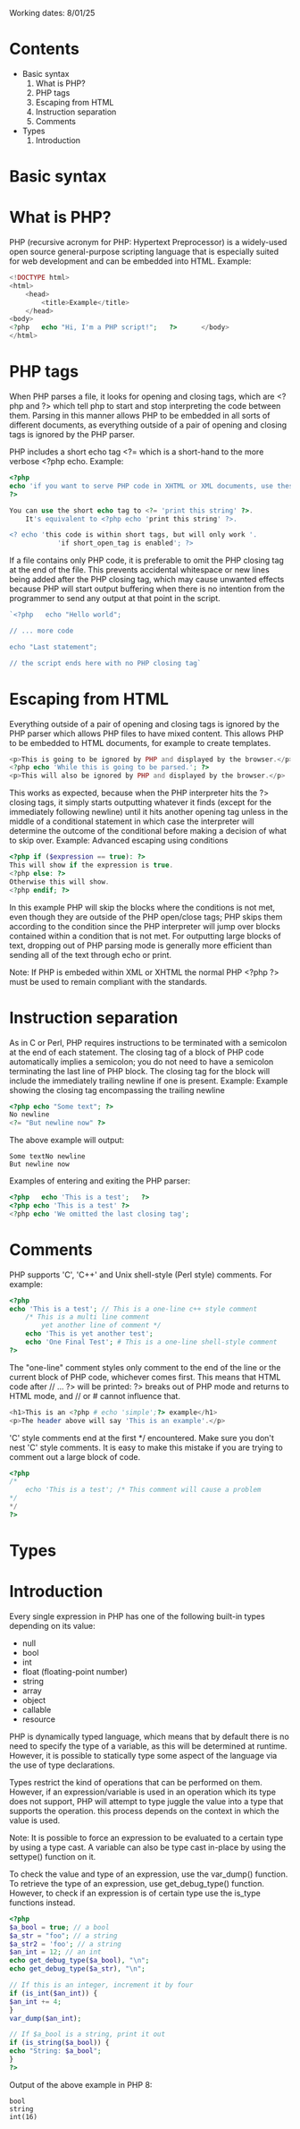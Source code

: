 Working dates: 8/01/25

# Contents
- Basic syntax
	1. What is PHP?
	2. PHP tags
	3. Escaping from HTML
	4. Instruction separation
	5. Comments
- Types
	1. Introduction


# Basic syntax
# What is PHP?
PHP (recursive acronym for PHP: Hypertext Preprocessor) is a widely-used open source general-purpose scripting language that is especially suited for web development and can be embedded into HTML. 
Example:
```php
<!DOCTYPE html>
<html>
	<head>   
		<title>Example</title>   
	</head>   
<body>      
<?php   echo "Hi, I'm a PHP script!";   ?>      </body>   
</html>
```

# PHP tags
When PHP parses a file, it looks for opening and closing tags, which are \<?php and ?> which tell php to start and stop interpreting the code between them. Parsing in this manner allows PHP to be embedded in all sorts of different documents, as everything outside of a pair of opening and closing tags is ignored by the PHP parser.

PHP includes a short echo tag \<?= which is a short-hand to the more verbose \<?php echo.
Example:
```php
<?php
echo 'if you want to serve PHP code in XHTML or XML documents, use these tags';
?>

You can use the short echo tag to <?= 'print this string' ?>.
    It's equivalent to <?php echo 'print this string' ?>.

<? echo 'this code is within short tags, but will only work '.
            'if short_open_tag is enabled'; ?>
```

If a file contains only PHP code, it is preferable to omit the PHP closing tag at the end of the file. This prevents accidental whitespace or new lines being added after the PHP closing tag, which may cause unwanted effects because PHP will start output buffering when there is no intention from the programmer to send any output at that point in the script.

```php
`<?php   echo "Hello world";

// ... more code

echo "Last statement";      

// the script ends here with no PHP closing tag`
```

# Escaping from HTML
Everything outside of a pair of opening and closing tags is ignored by the PHP parser which allows PHP files to have mixed content. This allows PHP to be embedded to HTML documents, for example to create templates.
```php
<p>This is going to be ignored by PHP and displayed by the browser.</p>   
<?php echo 'While this is going to be parsed.'; ?>   
<p>This will also be ignored by PHP and displayed by the browser.</p>
```
This works as expected, because when the PHP interpreter hits the ?> closing tags, it simply starts outputting whatever it finds (except for the immediately following newline) until it hits another opening tag unless in the middle of a conditional statement in which case the interpreter will determine the outcome of the conditional before making a decision of what to skip over.
Example: Advanced escaping using conditions
```php
<?php if ($expression == true): ?>
This will show if the expression is true.   
<?php else: ?>
Otherwise this will show.   
<?php endif; ?>
```
In this example PHP will skip the blocks where the conditions is not met, even though they are outside of the PHP open/close tags; PHP skips them according to the condition since the PHP interpreter will jump over blocks contained within a condition that is not met.
For outputting large blocks of text, dropping out of PHP parsing mode is generally more efficient than sending all of the text through echo or print.

Note: If PHP is embeded within XML or XHTML the normal PHP \<?php ?> must be used to remain compliant with the standards.

# Instruction separation
As in C or Perl, PHP requires instructions to be terminated with a semicolon at the end of each statement. The closing tag of a block of PHP code automatically implies a semicolon; you do not need to have a semicolon terminating the last line of PHP block. The closing tag for the block will include the immediately trailing newline if one is present.
Example: Example showing the closing tag encompassing the trailing newline
```php
<?php echo "Some text"; ?>
No newline   
<?= "But newline now" ?>
```
The above example will output:
```output
Some textNo newline
But newline now
```
Examples of entering and exiting the PHP parser:
```php
<?php   echo 'This is a test';   ?>
<?php echo 'This is a test' ?>      
<?php echo 'We omitted the last closing tag';
```

# Comments
PHP supports 'C', 'C++' and Unix shell-style (Perl style) comments. For example:
```php
<?php   
echo 'This is a test'; // This is a one-line c++ style comment   
	/* This is a multi line comment
		yet another line of comment */
	echo 'This is yet another test';
	echo 'One Final Test'; # This is a one-line shell-style comment  
?>
```
The "one-line" comment styles only comment to the end of the line or the current block of PHP code, whichever comes first. This means that HTML code after // ... ?> will be printed: ?> breaks out of PHP mode and returns to HTML mode, and // or # cannot influence that.
```php
<h1>This is an <?php # echo 'simple';?> example</h1>
<p>The header above will say 'This is an example'.</p>
```
'C' style comments end at the first */  encountered. Make sure you don't nest 'C' style comments. It is easy to make this mistake if you are trying to comment out a large block of code.
```php
<?php   
/*   
	echo 'This is a test'; /* This comment will cause a problem 
*/   
*/   
?>
```


# Types
# Introduction
Every single expression in PHP has one of the following built-in types depending on its value:
- null
- bool
- int
- float (floating-point number)
- string
- array
- object
- callable
- resource

PHP is dynamically typed language, which means that by default there is no need to specify the type of a variable, as this will be determined at runtime. However, it is possible to statically type some aspect of the language via the use of type declarations. 

Types restrict the kind of operations that can be performed on them. However, if an expression/variable is used in an operation which its type does not support, PHP will attempt to type juggle the value into a type that supports the operation. this process depends on the context in which the value is used.

Note: It is possible to force an expression to be evaluated to a certain type by using a type cast. A variable can also be type cast in-place by using the settype() function on it.

To check the value and type of an expression, use the var_dump() function. To retrieve the type of an expression, use get_debug_type() function. However, to check if an expression is of certain type use the is_type functions instead.
```php
<?php   
$a_bool = true; // a bool   
$a_str = "foo"; // a string   
$a_str2 = 'foo'; // a string   
$an_int = 12; // an int      
echo get_debug_type($a_bool), "\n";   
echo get_debug_type($a_str), "\n";      

// If this is an integer, increment it by four   
if (is_int($an_int)) {   
$an_int += 4;   
}  
var_dump($an_int);      

// If $a_bool is a string, print it out   
if (is_string($a_bool)) {   
echo "String: $a_bool";   
}   
?>
```
Output of the above example in PHP 8:
```output
bool
string
int(16)
```













